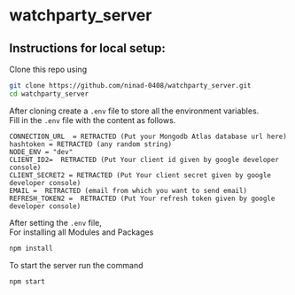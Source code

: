 # watchparty_server

## Instructions for local setup:

Clone this repo using
```bash
git clone https://github.com/ninad-0408/watchparty_server.git
cd watchparty_server
```
After cloning create a <code>.env</code> file to store all the environment variables.
<br>Fill in the <code>.env</code> file with the content as follows.

```
CONNECTION_URL  = RETRACTED (Put your Mongodb Atlas database url here)
hashtoken = RETRACTED (any random string)
NODE_ENV = "dev"
CLIENT_ID2=  RETRACTED (Put Your client id given by google developer console)
CLIENT_SECRET2 = RETRACTED (Put Your client secret given by google developer console)
EMAIL =  RETRACTED (email from which you want to send email)
REFRESH_TOKEN2 =  RETRACTED (Put Your refresh token given by google developer console)
```
After setting the <code>.env</code> file,
<br>For installing all Modules and Packages
```javascript
npm install
```
To start the server run the command
```javascript
npm start
```

